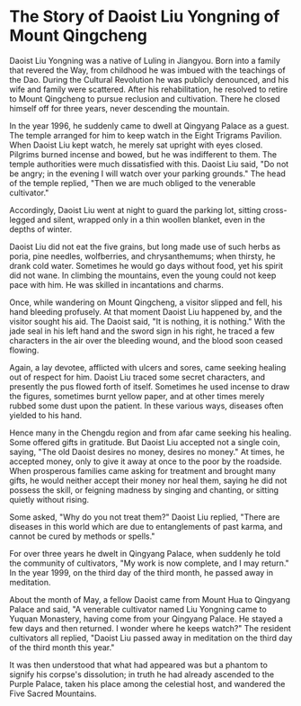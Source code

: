 # The Story of Daoist Liu Yongning of Mount Qingcheng

Daoist Liu Yongning was a native of Luling in Jiangyou. Born into a family that revered the Way, from childhood he was imbued with the teachings of the Dao. During the Cultural Revolution he was publicly denounced, and his wife and family were scattered. After his rehabilitation, he resolved to retire to Mount Qingcheng to pursue reclusion and cultivation. There he closed himself off for three years, never descending the mountain.

In the year 1996, he suddenly came to dwell at Qingyang Palace as a guest. The temple arranged for him to keep watch in the Eight Trigrams Pavilion. When Daoist Liu kept watch, he merely sat upright with eyes closed. Pilgrims burned incense and bowed, but he was indifferent to them. The temple authorities were much dissatisfied with this. Daoist Liu said, "Do not be angry; in the evening I will watch over your parking grounds." The head of the temple replied, "Then we are much obliged to the venerable cultivator."

Accordingly, Daoist Liu went at night to guard the parking lot, sitting cross-legged and silent, wrapped only in a thin woollen blanket, even in the depths of winter.

Daoist Liu did not eat the five grains, but long made use of such herbs as poria, pine needles, wolfberries, and chrysanthemums; when thirsty, he drank cold water. Sometimes he would go days without food, yet his spirit did not wane. In climbing the mountains, even the young could not keep pace with him. He was skilled in incantations and charms.

Once, while wandering on Mount Qingcheng, a visitor slipped and fell, his hand bleeding profusely. At that moment Daoist Liu happened by, and the visitor sought his aid. The Daoist said, "It is nothing, it is nothing." With the jade seal in his left hand and the sword sign in his right, he traced a few characters in the air over the bleeding wound, and the blood soon ceased flowing.

Again, a lay devotee, afflicted with ulcers and sores, came seeking healing out of respect for him. Daoist Liu traced some secret characters, and presently the pus flowed forth of itself. Sometimes he used incense to draw the figures, sometimes burnt yellow paper, and at other times merely rubbed some dust upon the patient. In these various ways, diseases often yielded to his hand.

Hence many in the Chengdu region and from afar came seeking his healing. Some offered gifts in gratitude. But Daoist Liu accepted not a single coin, saying, "The old Daoist desires no money, desires no money." At times, he accepted money, only to give it away at once to the poor by the roadside. When prosperous families came asking for treatment and brought many gifts, he would neither accept their money nor heal them, saying he did not possess the skill, or feigning madness by singing and chanting, or sitting quietly without rising.

Some asked, "Why do you not treat them?" Daoist Liu replied, "There are diseases in this world which are due to entanglements of past karma, and cannot be cured by methods or spells."

For over three years he dwelt in Qingyang Palace, when suddenly he told the community of cultivators, "My work is now complete, and I may return." In the year 1999, on the third day of the third month, he passed away in meditation.

About the month of May, a fellow Daoist came from Mount Hua to Qingyang Palace and said, "A venerable cultivator named Liu Yongning came to Yuquan Monastery, having come from your Qingyang Palace. He stayed a few days and then returned. I wonder where he keeps watch?" The resident cultivators all replied, "Daoist Liu passed away in meditation on the third day of the third month this year."

It was then understood that what had appeared was but a phantom to signify his corpse's dissolution; in truth he had already ascended to the Purple Palace, taken his place among the celestial host, and wandered the Five Sacred Mountains.

